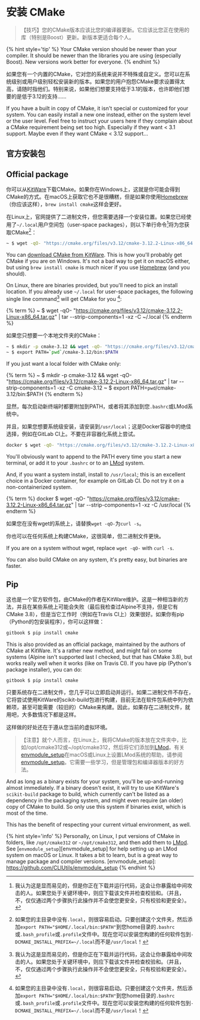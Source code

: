 # 安装 CMake

> 【技巧】您的CMake版本应该比您的编译器更新。它应该比您正在使用的库（特别是Boost）更新。新版本更适合每个人。

{% hint style='tip' %}
Your CMake version should be newer than your compiler. It should be newer than the libraries you are using (especially Boost). New versions work better for everyone.
{% endhint %}

如果您有一个内置的CMake，它对您的系统来说并不特殊或自定义。您可以在系统级别或用户级别轻松安装新的版本。如果您的用户抱怨CMake要求设置得太高，请随时指他们。特别来说，如果他们想要支持低于3.1的版本，也许即他们想要的是低于3.12的支持......

If you have a built in copy of CMake, it isn't special or customized for your system. You can easily install a new one instead, either on the system level or the user level. Feel free to instruct your users here if they complain about a CMake requirement being set too high. Especially if they want < 3.1 support. Maybe even if they want CMake < 3.12 support...

## 官方安装包
## Official package

你可以从[KitWare](https://cmake.org/download/)下载CMake。如果你在Windows上，这就是你可能会得到CMake的方式。在macOS上获取它也不是很糟糕，但是如果你使用[Homebrew](https://brew.sh) （你应该这样），`brew install cmake`这样会更好。

在Linux上，官网提供了二进制文件，但您需要选择一个安装位置。如果您已经使用了`~/.local`用户空间包（user-space packages），则以下单行命令[^1]将为您获取CMake[^2]：

```bash
~ $ wget -qO- "https://cmake.org/files/v3.12/cmake-3.12.2-Linux-x86_64.tar.gz" | tar --strip-components=1 -xz -C ~/.local
```

You can [download CMake from KitWare][cmake-download]. This is how you'll probably get CMake if you are on Windows. It's not a bad way to get it on macOS either, but using `brew install cmake` is much nicer if you use [Homebrew](https://brew.sh) (and you should).

On Linux, there are binaries provided, but you'll need to pick an install location. If you already use `~/.local` for user-space packages, the following single line command[^1] will get CMake for you [^2]:

{% term %}
~ $ wget -qO- "https://cmake.org/files/v3.12/cmake-3.12.2-Linux-x86_64.tar.gz" | tar --strip-components=1 -xz -C ~/.local
{% endterm %}

如果您只想要一个本地文件夹的CMake：

```bash
~ $ mkdir -p cmake-3.12 && wget -qO- "https://cmake.org/files/v3.12/cmake-3.12.2-Linux-x86_64.tar.gz" | tar --strip-components=1 -xz -C cmake-3.12
~ $ export PATH=`pwd`/cmake-3.12/bin:$PATH
```

If you just want a local folder with CMake only:

{% term %}
~ $ mkdir -p cmake-3.12 && wget -qO- "https://cmake.org/files/v3.12/cmake-3.12.2-Linux-x86_64.tar.gz" | tar --strip-components=1 -xz -C cmake-3.12
~ $ export PATH=`pwd`/cmake-3.12/bin:$PATH
{% endterm %}

显然，每次启动新终端时都要附加到PATH，或者将其添加到您`.bashrc`或LMod系统中。

并且，如果您想要系统级安装，请安装到`/usr/local`；这是Docker容器中的绝佳选择，例如在GitLab CI上。不要在非容器化系统上尝试。

```bash
docker $ wget -qO- "https://cmake.org/files/v3.12/cmake-3.12.2-Linux-x86_64.tar.gz" | tar --strip-components=1 -xz -C /usr/local
```

You'll obviously want to append to the PATH every time you start a new terminal, or add it to your `.bashrc` or to an [LMod] system.

And, if you want a system install, install to `/usr/local`; this is an excellent choice in a Docker container, for example on GitLab CI. Do not try it on a non-containerized system.

{% term %}
docker $ wget -qO- "https://cmake.org/files/v3.12/cmake-3.12.2-Linux-x86_64.tar.gz" | tar --strip-components=1 -xz -C /usr/local
{% endterm %}

如果您在没有wget的系统上，请替换`wget -qO-`为`curl -s`。

你也可以在任何系统上构建CMake，这很简单，但二进制文件更快。

If you are on a system without wget, replace `wget -qO-` with `curl -s`.

You can also build CMake on any system, it's pretty easy, but binaries are faster.

## Pip

这也是一个官方软件包，由CMake的作者在KitWare维护。这是一种相当新的方法，并且在某些系统上可能会失败（最后我检查过Alpine不支持，但是它有CMake 3.8），但是当它工作时（例如在Travis CI上）效果很好。如果你有pip（Python的包安装程序），你可以这样做：

```bash
gitbook $ pip install cmake
```

This is also provided as an official package, maintained by the authors of CMake at KitWare. It's a rather new method, and might fail on some systems (Alpine isn't supported last I checked, but that has CMake 3.8), but works really well when it works (like on Travis CI). If you have pip (Python's package installer), you can do:

```term
gitbook $ pip install cmake
```

只要系统存在二进制文件，您几乎可以立即启动并运行。如果二进制文件不存在，它将尝试使用KitWare的scikit-build包进行构建，目前无法在软件包系统中列为依赖项，甚至可能需要（较旧的）CMake来构建。因此，如果存在二进制文件，就用吧，大多数情况下都是这样。

这样做的好处还在于遵从您当前的虚拟环境。

> 【注意】就个人而言，在Linux上，我将CMake的版本放在文件夹中，比如/opt/cmake312或~/opt/cmake312，然后将它们添加到[LMod](http://lmod.readthedocs.io/en/latest/)。有关[envmodule_setup](https://github.com/CLIUtils/envmodule_setup)在macOS或Linux上设置LMod系统的帮助，请参阅[envmodule_setup](https://github.com/CLIUtils/envmodule_setup)。它需要一些学习，但是管理包和编译器版本的好方法。

And as long as a binary exists for your system, you'll be up-and-running almost immediately. If a binary doesn't exist, it will try to use KitWare's `scikit-build` package to build, which currently can't be listed as a dependency in the packaging system, and might even require (an older) copy of CMake to build. So only use this system if binaries exist, which is most of the time.

This has the benefit of respecting your current virtual environment, as well.

{% hint style='info' %}
Personally, on Linux, I put versions of CMake in folders, like `/opt/cmake312` or `~/opt/cmake312`, and then add them to [LMod]. See [`envmodule_setup`][envmodule_setup] for help setting up an LMod system on macOS or Linux. It takes a bit to learn, but is a great way to manage package and compiler versions.
[envmodule_setup]: https://github.com/CLIUtils/envmodule_setup
{% endhint %}

[^1]: 我认为这是显而易见的，但是你正在下载并运行代码，这会让你暴露给中间攻击的人。如果您处于关键环境中，则应下载该文件并检查校验和。（并且，不，仅仅通过两个步骤执行此操作并不会使您更安全，只有校验和更安全）。

[^2]: 如果您的主目录中没有`.local`，则很容易启动。只要创建这个文件夹，然后添加`export PATH="$HOME/.local/bin:$PATH"`到您home目录的`.bashrc`或`.bash_profile`或`.profile`文件中。现在您可以安装您构建的任何软件包到`-DCMAKE_INSTALL_PREFIX=~/.local`而不是`/usr/local`！

[^1]: I assume this is obvious, but you are downloading and running code, which exposes you to a man in the middle attack. If you are in a critical environment, you should download the file and check the checksum. (And, no, simply doing this in two steps does not make you any safer, only a checksum is safer).
[^2]: If you don't have a `.local` in your home directory, it's easy to start. Just make the folder, then add `export PATH="$HOME/.local/bin:$PATH"` to your `.bashrc` or `.bash_profile` or `.profile` file in your home directory. Now you can install any packages you build to `-DCMAKE_INSTALL_PREFIX=~/.local` instead of `/usr/local`!

[cmake-download]: https://cmake.org/download/
[LMod]: http://lmod.readthedocs.io/en/latest/
